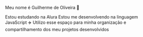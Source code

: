Meu nome é Guilherme de Oliveira 🧮

Estou estudando na Alura
Estou me desenvolvendo na linguagem JavaScript ✈️
Utilizo esse espaço para minha organização e compartilhamento dos meu projetos desenvolvidos
